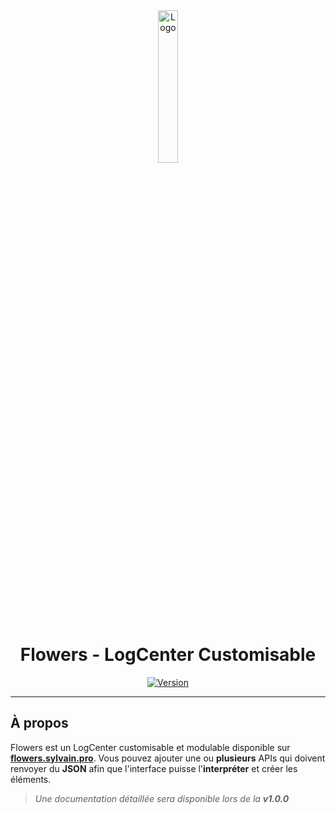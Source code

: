<div align="center">
  <a href="https://flowers.sylvain.pro"><img src="https://flowers.sylvain.pro/assets/images/logo.png" alt="Logo" width="25%" height="auto"/></a>

  # Flowers - LogCenter Customisable
  [![Version](https://custom-icon-badges.demolab.com/badge/Version%20:-v0.8.0-ee6464?logo=flowers.sylvain.pro&labelColor=23272A)](https://github.com/20syldev/flowers/releases/latest)
</div>

---

## À propos
Flowers est un LogCenter customisable et modulable disponible sur **[flowers.sylvain.pro](https://flowers.sylvain.pro)**.
Vous pouvez ajouter une ou **plusieurs** APIs qui doivent renvoyer du **JSON** afin que l'interface puisse l'**interpréter** et créer les éléments.
> *Une documentation détaillée sera disponible lors de la **v1.0.0***
